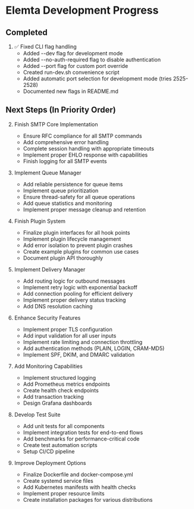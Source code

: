 # Elemta Development Progress

## Completed
1. ✅ Fixed CLI flag handling
   - Added --dev flag for development mode
   - Added --no-auth-required flag to disable authentication
   - Added --port flag for custom port override
   - Created run-dev.sh convenience script
   - Added automatic port selection for development mode (tries 2525-2528)
   - Documented new flags in README.md

## Next Steps (In Priority Order)

2. Finish SMTP Core Implementation
   - Ensure RFC compliance for all SMTP commands
   - Add comprehensive error handling
   - Complete session handling with appropriate timeouts
   - Implement proper EHLO response with capabilities
   - Finish logging for all SMTP events

3. Implement Queue Manager
   - Add reliable persistence for queue items
   - Implement queue prioritization
   - Ensure thread-safety for all queue operations
   - Add queue statistics and monitoring
   - Implement proper message cleanup and retention

4. Finish Plugin System
   - Finalize plugin interfaces for all hook points
   - Implement plugin lifecycle management
   - Add error isolation to prevent plugin crashes
   - Create example plugins for common use cases
   - Document plugin API thoroughly

5. Implement Delivery Manager
   - Add routing logic for outbound messages
   - Implement retry logic with exponential backoff
   - Add connection pooling for efficient delivery
   - Implement proper delivery status tracking
   - Add DNS resolution caching

6. Enhance Security Features
   - Implement proper TLS configuration
   - Add input validation for all user inputs
   - Implement rate limiting and connection throttling
   - Add authentication methods (PLAIN, LOGIN, CRAM-MD5)
   - Implement SPF, DKIM, and DMARC validation

7. Add Monitoring Capabilities
   - Implement structured logging
   - Add Prometheus metrics endpoints
   - Create health check endpoints
   - Add transaction tracking
   - Design Grafana dashboards

8. Develop Test Suite
   - Add unit tests for all components
   - Implement integration tests for end-to-end flows
   - Add benchmarks for performance-critical code
   - Create test automation scripts
   - Setup CI/CD pipeline

9. Improve Deployment Options
   - Finalize Dockerfile and docker-compose.yml
   - Create systemd service files
   - Add Kubernetes manifests with health checks
   - Implement proper resource limits
   - Create installation packages for various distributions 